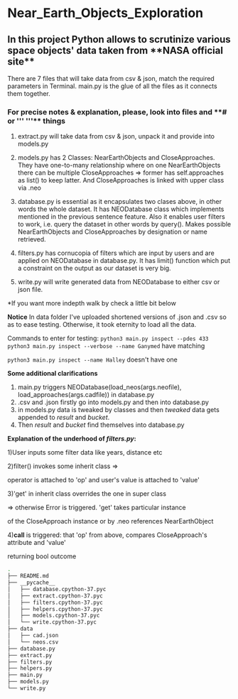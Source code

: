 # Near_Earth_Objects_Exploration


<h2>In this project Python allows to scrutinize various space objects' data taken from **NASA official site** </h2>

There are 7 files that will take data from csv & json, match the required parameters in Terminal. main.py is the glue of all the files as it connects them together.

<h3>For precise notes & explanation, please, look into files and **# or ''' '''** things</h3>

1. extract.py will take data from csv & json, unpack it and provide into models.py 

2. models.py has 2 Classes: NearEarthObjects and CloseApproaches. They have one-to-many relationship where on one NearEarthObjects
there can be multiple CloseApproaches => former has self.approaches as list() to keep latter. And CloseApproaches is linked with upper class
via .neo

3. database.py is essential as it encapsulates two clases above, in other words the whole dataset. It has NEODatabase class which implements mentioned in the previous sentence feature. Also it enables user filters to work, i.e. query the dataset in other words by query(). Makes possible NearEarthObjects and CloseApproaches by designation or name retrieved. 

4. filters.py has cornucopia of filters which are input by users and are applied on NEODatabase in database.py. It has limit() function which put a constraint on the output as our dataset is very big.

5. write.py will write generated data from NEODatabase to either csv or json file.

*If you want more indepth walk by check a little bit below


**Notice**
In data folder I've uploaded shortened versions of .json and .csv
so as to ease testing. Otherwise, it took eternity to load all the data.

Commands to enter for testing:
`python3 main.py inspect --pdes 433` 
`python3 main.py inspect --verbose --name Ganymed`
have matching

`python3 main.py inspect --name Halley`
doesn't have one


**Some additional clarifications**
1) main.py triggers NEODatabase(load_neos(args.neofile), load_approaches(args.cadfile)) in database.py
2) .csv and .json firstly go into models.py and then into database.py
3) in models.py data is tweaked by classes and then *tweaked* data gets appended to *result* and *bucket*.
4) Then *result* and *bucket* find themselves into database.py 


**Explanation of the underhood of *filters.py*:**


1)User inputs some filter data like years, distance etc

2)filter() invokes some inherit class =>

operator is attached to 'op' and user's value is attached to 'value'

3)'get' in inherit class overrides the one in super class

=> otherwise Error is triggered. 'get' takes particular instance

of the CloseApproach instance or by .neo references NearEarthObject

4)__call__ is triggered: that 'op' from above, compares CloseApproach's attribute and 'value'

returning bool outcome

```bash
.
├── README.md
├── __pycache__
│   ├── database.cpython-37.pyc
│   ├── extract.cpython-37.pyc
│   ├── filters.cpython-37.pyc
│   ├── helpers.cpython-37.pyc
│   ├── models.cpython-37.pyc
│   └── write.cpython-37.pyc
├── data
│   ├── cad.json
│   └── neos.csv
├── database.py
├── extract.py
├── filters.py
├── helpers.py
├── main.py
├── models.py
└── write.py
```

